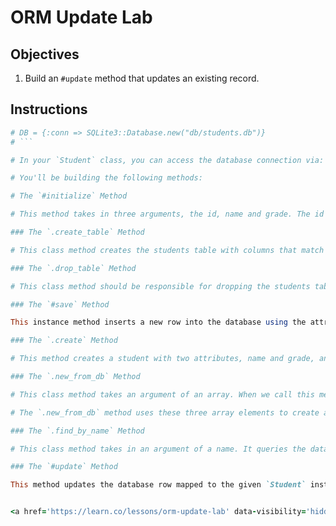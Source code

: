 # ORM Update Lab

## Objectives

1. Build an `#update` method that updates an existing record. 

## Instructions

<!-- In this lab we will be working with a `Student` class. Each student has an `id`, a `name` and a `grade`. Students should be initialized with an id that defaults to `nil`, a name and a grade. 

In this lab, our connection to the database is set up for you in the `config/environment.rb` file: -->

```ruby
# DB = {:conn => SQLite3::Database.new("db/students.db")}
# ```

# In your `Student` class, you can access the database connection via: `DB[:conn]`

# You'll be building the following methods:

# The `#initialize` Method

# This method takes in three arguments, the id, name and grade. The id should default to `nil`. 

### The `.create_table` Method

# This class method creates the students table with columns that match the attributes of our individual students: an id (which is the primary key), the name and the grade. 

### The `.drop_table` Method

# This class method should be responsible for dropping the students table. 

### The `#save` Method

This instance method inserts a new row into the database using the attributes of the given object. This method *also* assigns the `id` attribute of the object once the row has been inserted into the database. 

### The `.create` Method

# This method creates a student with two attributes, name and grade, and saves it into the students table.

### The `.new_from_db` Method

# This class method takes an argument of an array. When we call this method we will pass it the array that is the row returned from the database by the execution of a SQL query. We can anticipate that this array will contain three elements in this order: the id, name and grade of a student. 

# The `.new_from_db` method uses these three array elements to create a new `Student` object with these attributes. 

### The `.find_by_name` Method

# This class method takes in an argument of a name. It queries the database table for a record that has a name of the name passed in as an argument. Then it uses the `#new_from_db` method to instantiate a `Student` object with the database row that the SQL query returns. 

### The `#update` Method

This method updates the database row mapped to the given `Student` instance. 


<a href='https://learn.co/lessons/orm-update-lab' data-visibility='hidden'>View this lesson on Learn.co</a>
